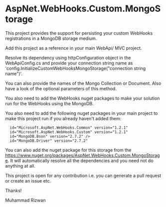 # AspNet.WebHooks.Custom.MongoStorage

This project provides the support for persisting your custom WebHooks registrations in a MongoDB storage medium.

Add this project as a reference in your main WebApi/ MVC project.

Resolve its dependency using httpConfiguration object in the WebApiConfig.cs and provide your connection string name as 'config.InitializeCustomWebHooksMongoStorage("connection string name")'.

You can also provide the names of the Mongo Collection or Document. Also have a look of the optional parameters of this method.

You also need to add the WebHooks nuget packages to make your solution run for the WebHooks using the MongoDB.

You also need to add the following nuget packages in your main project to make this project run if you already haven't added them:

      id="Microsoft.AspNet.WebHooks.Common" version="1.2.1"
      id="Microsoft.AspNet.WebHooks.Custom" version="1.2.1"
      id="MongoDB.Bson" version="2.7.2" />
      id="MongoDB.Driver" version="2.7.2"
      
You can also add the nuget package for this storage from the https://www.nuget.org/packages/AspNet.WebHooks.Custom.MongoStorage.
It will automatically resolve all the dependencies and you need not do anything at all.

This project is open for any contribution i.e. you can generate a pull request or create an issue etc.


Thanks!

Muhammad Rizwan
